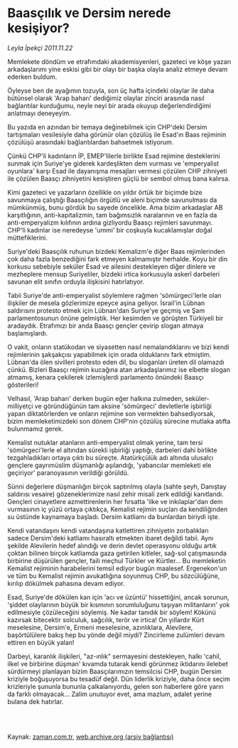 # Baasçılık ve Dersim nerede kesişiyor?

*Leyla İpekçi 2011.11.22*

<td class="columnist-detail">
<p>Memlekete döndüm ve etrafımdaki akademisyenleri, gazeteci ve köşe yazarı arkadaşlarımı yine eskisi gibi bir olayı bir başka olayla analiz etmeye devam ederken buldum.</p>
<p>
<div id="haberMetinDiv">
<p>Öyleyse ben de ayağımın tozuyla, son üç hafta içindeki olaylar ile daha bütünsel olarak 'Arap baharı' dediğimiz olaylar zinciri arasında nasıl bağlantılar kurduğumu, neyle neyi bir arada okuyup değerlendirdiğimi anlatmayı deneyeyim.
<p>Bu yazıda en azından bir temaya değinebilmek için CHP'deki Dersim tartışmaları vesilesiyle daha görünür olan çözülüş ile Esad'ın Baas rejiminin çözülüşü arasındaki bağlantılardan bahsetmek istiyorum.
<p>Çünkü CHP'li kadınların İP, EMEP'lilerle birlikte Esad rejimine desteklerini sunmak için Suriye'ye giderek kardeşlikten dem vurması ve 'emperyalist oyunlara' karşı Esad ile dayanışma mesajları vermesi çözülen CHP zihniyeti ile çözülen Baasçı zihniyetini kesiştiren güçlü bir sembol olmuş bana kalırsa.
<p>Kimi gazeteci ve yazarların özellikle on yıldır örtük bir biçimde bize savunmaya çalıştığı Baasçılığın örgütlü ve aleni biçimde savunulması da mümkünmüş, bunu gördük bu sayede öncelikle. Ama bizim arkadaşlar AB karşıtlığının, anti-kapitalizmin, tam bağımsızlık naralarının ve en fazla da anti-emperyalizm kılıfının ardına gizliyordu Baasçı rejimleri savunmayı. CHP'li kadınlar ise neredeyse 'ummi' bir coşkuyla kucaklamışlar doğal müttefiklerini.
<p>Suriye'deki Baasçılık ruhunun bizdeki Kemalizm'e diğer Baas rejimlerinden çok daha fazla benzediğini fark etmeyen kalmamıştır herhalde. Koyu bir din korkusu sebebiyle seküler Esad ve ailesini destekleyen diğer dinlere ve mezheplere mensup Suriyeliler, bizdeki irtica korkusuyla askerî darbeleri savunan elit sınıfın orduyla ilişkisini hatırlatıyor.
<p>Tabii Suriye'de anti-emperyalist söylemlere rağmen 'sömürgeci'lerle olan ilişkiler de mesela gözlerimize epeyce aşina geliyor. İsrail'in Lübnan saldırısını protesto etmek için Lübnan'dan Suriye'ye geçmiş ve Şam parlamentosunun önüne gelmiştik. Her kesimden ve görüşten Türkiyeli bir aradaydık. Etrafımızı bir anda Baasçı gençler çevirip slogan atmaya başlamışlardı.
<p>O vakit, onların statükodan ve siyasetten nasıl nemalandıklarını ve bizi kendi rejimlerinin şakşakçısı yapabilmek için orada olduklarını fark etmiştim. Lübnan'da ölen sivilleri protesto eden dil, bu sloganları üreten dil olamazdı çünkü. Bizleri Baasçı rejimin kucağına atan arkadaşlarımız ise elbette slogan atmamış, kenara çekilerek izlemişlerdi parlamento önündeki Baasçı gösterileri!
<p>Velhasıl, 'Arap baharı' derken bugün eğer halkına zulmeden, seküler-milliyetçi ve göründüğünün tam aksine 'sömürgeci' devletlerle işbirliği yapan diktatörlerden ve onların rejimine son vermekten bahsediyorsak, bizim memleketimizdeki son dönem CHP'nin çözülüş sürecine mutlaka atıfta bulunmamız gerek.
<p>Kemalist nutuklar atanların anti-emperyalist olmak yerine, tam tersi 'sömürgeci'lerle el altından sürekli işbirliği yaptığı, darbeleri dahi birlikte tezgahladıkları ortaya çıktı bu süreçte. Atatürkçülük adı altında ulusalcı gençlere gayrımüslim düşmanlığı aşılandığı, 'yabancılar memleketi ele geçiriyor' paranoyasının verildiği görüldü.
<p>Sünni değerlere düşmanlığın birçok saptırılmış olayla (sahte şeyh, Danıştay saldırısı vesaire) gözeneklerimize nasıl zehir misali zerk edildiği kanıtlandı. Gençleri cinayetlere azmettirenlerin her fırsatta 'ilke ve inkılaplar'dan dem vurmasının iç yüzü ortaya çıktıkça, Kemalist rejimin suçları da kendiliğinden su üstünde kaynamaya başladı. Dersim katliamı da bunlardan biriydi işte.
<p>Kendi vatandaşını kendi vatandaşına katlettiren zihniyetin zorbalıkları sadece Dersim'deki katliamı hasıraltı etmekten ibaret değildi tabii. Aynı şekilde Alevilerin hedef alındığı ve derin devlet operasyonu olduğu artık çoktan bilinen birçok katliamda gaza getirilen kitleler, sağ-sol çatışmasında birbirine düşürülen gençler, faili meçhul Türkler ve Kürtler... Bu memleketin Kemalist rejiminin harabelerini temsil ediyor bugün maalesef. Ergenekon'un ve tüm bu Kemalist rejimin avukatlığına soyunmuş CHP, bu sözcülüğüne, kırılıp dökülmek pahasına devam ediyor.
<p>Esad, Suriye'de dökülen kan için 'acı ve üzüntü' hissettiğini, ancak sorunun, 'şiddet olaylarının büyük bir kısmının sorumluluğunu taşıyan militanların' yok edilmesiyle çözüleceğini söylemiş. Ne kadar tanıdık bir söylem! Kökünü kazırsak bitecektir solculuk, sağcılık, terör ve irtica! On yıllardır Kürt meselesine, Dersim'e, Ermeni meselesine, azınlıklara, Alevilere, başörtülülere bakış hep bu yönde değil miydi? Zincirleme zulümleri devam ettiren en büyük yalan!
<p>Darbeyi, karanlık ilişkileri, "az-ınlık" sermayesini destekleyen, halkı 'cahil, ilkel ve birbirine düşman' kıvamda tutarak kendi görünmez iktidarını ilelebet sürdürmeyi planlayan bizim Baasçılarımızın temsilcisi CHP, bugün Dersim kriziyle boğuşuyorsa bu tesadüf değil. Dün liderlik kriziyle, daha önce seçim krizleriyle şununla bununla çalkalanıyordu, gelen son haberlere göre yarın da farklı olmayacak... Zalim unutuyor evet, ama mazlum, adalet yerine bulana dek hatırlar. </p></p></p></p></p></p></p></p></p></p></p></p></p></div>
</p>


<p><br>
		 </br></p></td>

Kaynak: [zaman.com.tr](http://zaman.com.tr/yazar.do?yazino=1204928), [web.archive.org (arşiv bağlantısı)](http://web.archive.org/web/20120126131735/http://www.zaman.com.tr:80/yazar.do?yazino=1204928)
